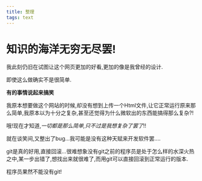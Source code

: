 ```yaml
---
title: 整理
tags: text
---
```


# 知识的海洋无穷无尽罢!
我此刻仍旧在试图让这个网页更加的好看,更加的像是我曾经的设计.  


即使这么做确实不是很简单.  


**有的事情说起来搞笑**  

我原本想要做这个网站的时候,却没有想到上传一个Html文件,让它正常运行原来那么简单,我原本以为十分之复杂,甚至还觉得为什么微软出的东西能搞得那么复杂?!  

哦!现在才知道,*一切都是那么简单,只不过是我想复杂了罢了*!!

就在谈笑间,又整出了bug...我可能是没有这种天赋来开发软件罢....  

git是真的好用,直接回滚...很难想象没有git之前的程序员是处于怎么样的水深火热之中,某一步出错了,想找出来就很难了,而用git可以直接回滚到正常运行的版本.  

程序员果然不能没有git!